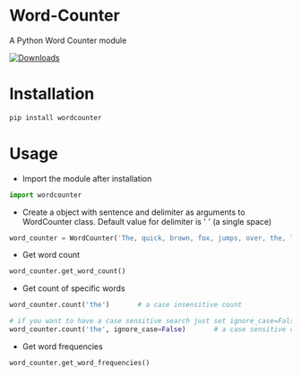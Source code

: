 # Word-Counter

A Python Word Counter module

[![Downloads](https://pepy.tech/badge/wordcounter)](https://pepy.tech/project/wordcounter)

# Installation

```bash
pip install wordcounter
```

# Usage

- Import the module after installation

```python
import wordcounter
```

- Create a object with sentence and delimiter as arguments to WordCounter class. Default value for delimiter is ' ' (a single space) 

```python
word_counter = WordCounter('The, quick, brown, fox, jumps, over, the, lazy, dog', delimiter=', ')
```

- Get word count

```python
word_counter.get_word_count()
```

- Get count of specific words

```python
word_counter.count('the')       # a case insensitive count

# if you want to have a case sensitive search just set ignore_case=False
word_counter.count('the', ignore_case=False)       # a case sensitive count
```

- Get word frequencies

```python
word_counter.get_word_frequencies()
```
